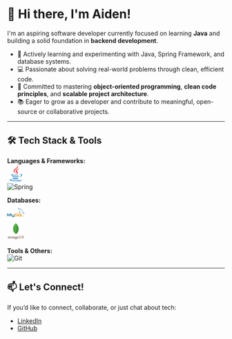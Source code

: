 <!--
- 🔭 I’m currently working on ...
- 🌱 I’m currently learning ...
- 👯 I’m looking to collaborate on ...
- 🤔 I’m looking for help with ...
- 💬 Ask me about ...
- 📫 How to reach me: ...
- 😄 Pronouns: ...
- ⚡ Fun fact: ...
-->
# 👋 Hi there, I'm Aiden!

I'm an aspiring software developer currently focused on learning **Java** and building a solid foundation in **backend development**.

- 🌱 Actively learning and experimenting with Java, Spring Framework, and database systems.  
- 💻 Passionate about solving real-world problems through clean, efficient code.  
- 🎯 Committed to mastering **object-oriented programming**, **clean code principles**, and **scalable project architecture**.  
- 📚 Eager to grow as a developer and contribute to meaningful, open-source or collaborative projects.

---

## 🛠️ Tech Stack & Tools

**Languages & Frameworks:**  
<img src="https://raw.githubusercontent.com/devicons/devicon/master/icons/java/java-original.svg" alt="Java" width="40" height="40"/>  
<img src="https://www.vectorlogo.zone/logos/springio/springio-icon.svg" alt="Spring" width="40" height="40"/>

**Databases:**  
<img src="https://raw.githubusercontent.com/devicons/devicon/master/icons/mysql/mysql-original-wordmark.svg" alt="MySQL" width="40" height="40"/>  
<img src="https://raw.githubusercontent.com/devicons/devicon/master/icons/mongodb/mongodb-original-wordmark.svg" alt="MongoDB" width="40" height="40"/>

**Tools & Others:**  
<img src="https://www.vectorlogo.zone/logos/git-scm/git-scm-icon.svg" alt="Git" width="40" height="40"/>

---

## 📫 Let's Connect!

If you’d like to connect, collaborate, or just chat about tech:

- [LinkedIn](#)  
- [GitHub](#)
